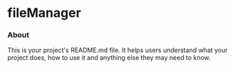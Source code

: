 fileManager
===========

### About

This is your project's README.md file. It helps users understand what your
project does, how to use it and anything else they may need to know.